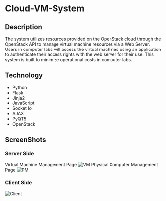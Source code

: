 # Cloud-VM-System
## Description
The system utilizes resources provided on the OpenStack cloud through the OpenStack API to manage virtual machine resources via a Web Server. Users in computer labs will access the virtual machines using an application to authenticate their access rights with the web server for their use. This system is built to minimize operational costs in computer labs.
## Technology
* Python
* Flask
* Jinja2
* JavaScript
* Socket Io
* AJAX
* PyQT5
* OpenStack
## ScreenShots
### Server Side
Virtual Machine Management Page
![VM](https://github.com/minhu170101/Cloud-VM-System/assets/162015588/7983095a-695b-42f0-b879-2e16e808e70b)
Physical Computer Management Page
![PM](https://github.com/minhu170101/Cloud-VM-System/assets/162015588/c8e3e765-eec3-4293-a832-2767f4da5f87)
### Client Side
![Client](https://github.com/minhu170101/Cloud-VM-System/assets/162015588/fd6468f0-ed2d-4d14-aead-e36cf8b041fa)
